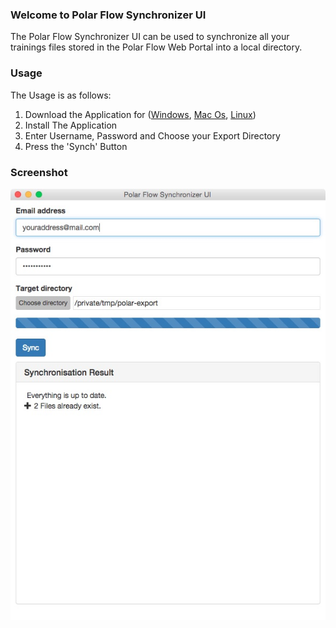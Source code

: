 ### Welcome to Polar Flow Synchronizer UI
The Polar Flow Synchronizer UI can be used to synchronize all your trainings files stored in the Polar Flow Web Portal into a local directory.


### Usage
The Usage is as follows:

1. Download the Application for ([Windows](https://github.com/speedskater/PolarFlowSynchronizerUI/releases/download/v1.0.1/PolarFlowSynchronizerInstaller.exe), [Mac Os](https://github.com/speedskater/PolarFlowSynchronizerUI/releases/download/v1.0.1/PolarFlowSynchronizer.dmg), [Linux](https://github.com/speedskater/PolarFlowSynchronizerUI/releases/download/v1.0.1/PolarFlowSynchronizer64.tar.gz))
2. Install The Application
3. Enter Username, Password and Choose your Export Directory
4. Press the 'Synch' Button

### Screenshot

![Screenshot](/images/ScreenshotPolarFlowSynchronizerUI.jpg?raw=true)
